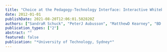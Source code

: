 ```yaml
---
title: "Choice at the Pedagogy-Technology Interface: Interactive Whiteboards for Learning"
date: 2012-01-01
publishDate: 2021-08-20T12:06:01.502820Z
authors: ["SandraR Schuck", "PeterJ Aubusson", "MatthewD Kearney", "BD Frischknecht", "PF Burke"]
publication_types: ["2"]
abstract: ""
featured: false
publication: "*University of Technology, Sydney*"
---
```


